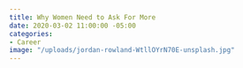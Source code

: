 ```yaml
---
title: Why Women Need to Ask For More
date: 2020-03-02 11:00:00 -05:00
categories:
- Career
image: "/uploads/jordan-rowland-WtllOYrN70E-unsplash.jpg"
---
```


